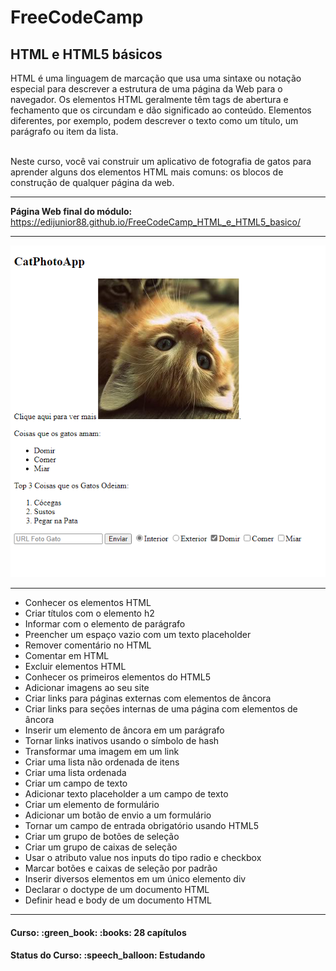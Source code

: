 <h1>FreeCodeCamp</h1>
<h2>HTML e HTML5 básicos</h2>

<p>
HTML é uma linguagem de marcação que usa uma sintaxe ou notação especial para descrever a estrutura de uma página da Web para o navegador. Os elementos HTML geralmente têm tags de abertura e fechamento que os circundam e dão significado ao conteúdo. Elementos diferentes, por exemplo, podem descrever o texto como um título, um parágrafo ou item da lista.

<br>
<br>

Neste curso, você vai construir um aplicativo de fotografia de gatos para aprender alguns dos elementos HTML mais comuns: os blocos de construção de qualquer página da web.
</p>

<hr>

<strong>Página Web final do módulo:</strong> <a href="https://edijunior88.github.io/FreeCodeCamp_HTML_e_HTML5_basico/">https://edijunior88.github.io/FreeCodeCamp_HTML_e_HTML5_basico/</a>

<hr>

![index-image](index-image.png)

<hr>

<ul>
  <li>Conhecer os elementos HTML</li>
  <li>Criar títulos com o elemento h2</li>
  <li>Informar com o elemento de parágrafo</li>
  <li>Preencher um espaço vazio com um texto placeholder</li>
  <li>Remover comentário no HTML</li>
  <li>Comentar em HTML</li>
  <li>Excluir elementos HTML</li>
  <li>Conhecer os primeiros elementos do HTML5</li>
  <li>Adicionar imagens ao seu site</li>
  <li>Criar links para páginas externas com elementos de âncora</li>
  <li>Criar links para seções internas de uma página com elementos de âncora</li>
  <li>Inserir um elemento de âncora em um parágrafo</li>
  <li>Tornar links inativos usando o símbolo de hash</li>
  <li>Transformar uma imagem em um link</li>
  <li>Criar uma lista não ordenada de itens</li>
  <li>Criar uma lista ordenada</li>
  <li>Criar um campo de texto</li>
  <li>Adicionar texto placeholder a um campo de texto</li>
  <li>Criar um elemento de formulário</li>
  <li>Adicionar um botão de envio a um formulário</li>
  <li>Tornar um campo de entrada obrigatório usando HTML5</li>
  <li>Criar um grupo de botões de seleção</li>
  <li>Criar um grupo de caixas de seleção</li>
  <li>Usar o atributo value nos inputs do tipo radio e checkbox</li>
  <li>Marcar botões e caixas de seleção por padrão</li>
  <li>Inserir diversos elementos em um único elemento div</li>
  <li>Declarar o doctype de um documento HTML</li>
  <li>Definir head e body de um documento HTML</li>
 </ul>

<hr>

<h4><b>Curso:</b> :green_book: :books: 28 capítulos</h4>
<h4><b>Status do Curso:</b> :speech_balloon: Estudando</h4>
